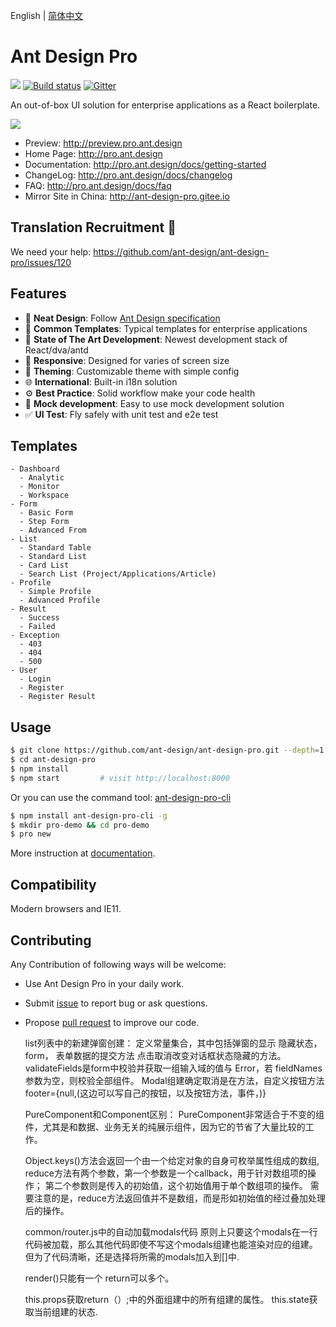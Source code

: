 English | [简体中文](./README.zh-CN.md)

# Ant Design Pro

[![](https://img.shields.io/travis/ant-design/ant-design-pro/master.svg?style=flat-square)](https://travis-ci.org/ant-design/ant-design-pro) [![Build status](https://ci.appveyor.com/api/projects/status/67fxu2by3ibvqtat/branch/master?svg=true)](https://ci.appveyor.com/project/afc163/ant-design-pro/branch/master)  [![Gitter](https://badges.gitter.im/ant-design/ant-design-pro.svg)](https://gitter.im/ant-design/ant-design-pro?utm_source=badge&utm_medium=badge&utm_campaign=pr-badge)

An out-of-box UI solution for enterprise applications as a React boilerplate.

![](https://gw.alipayobjects.com/zos/rmsportal/xEdBqwSzvoSapmnSnYjU.png)

- Preview: http://preview.pro.ant.design
- Home Page: http://pro.ant.design
- Documentation: http://pro.ant.design/docs/getting-started
- ChangeLog: http://pro.ant.design/docs/changelog
- FAQ: http://pro.ant.design/docs/faq
- Mirror Site in China: http://ant-design-pro.gitee.io

## Translation Recruitment :loudspeaker:

We need your help: https://github.com/ant-design/ant-design-pro/issues/120

## Features

- :gem: **Neat Design**: Follow [Ant Design specification](http://ant.design/)
- :triangular_ruler: **Common Templates**: Typical templates for enterprise applications
- :rocket: **State of The Art Development**: Newest development stack of React/dva/antd
- :iphone: **Responsive**: Designed for varies of screen size
- :art: **Theming**: Customizable theme with simple config
- :globe_with_meridians: **International**: Built-in i18n solution
- :gear: **Best Practice**: Solid workflow make your code health
- :1234: **Mock development**: Easy to use mock development solution
- :white_check_mark: **UI Test**: Fly safely with unit test and e2e test

## Templates

```
- Dashboard
  - Analytic
  - Monitor
  - Workspace
- Form
  - Basic Form
  - Step Form
  - Advanced From
- List
  - Standard Table
  - Standard List
  - Card List
  - Search List (Project/Applications/Article)
- Profile
  - Simple Profile
  - Advanced Profile
- Result
  - Success
  - Failed
- Exception
  - 403
  - 404
  - 500
- User
  - Login
  - Register
  - Register Result
```

## Usage

```bash
$ git clone https://github.com/ant-design/ant-design-pro.git --depth=1
$ cd ant-design-pro
$ npm install
$ npm start         # visit http://localhost:8000
```

Or you can use the command tool: [ant-design-pro-cli](https://github.com/ant-design/ant-design-pro-cli)

```bash
$ npm install ant-design-pro-cli -g
$ mkdir pro-demo && cd pro-demo
$ pro new
```

More instruction at [documentation](http://pro.ant.design/docs/getting-started).

## Compatibility

Modern browsers and IE11.

## Contributing

Any Contribution of following ways will be welcome:

- Use Ant Design Pro in your daily work.
- Submit [issue](http://github.com/ant-design/ant-design-pro/issues) to report bug or ask questions.
- Propose [pull request](http://github.com/ant-design/ant-design-pro/pulls) to improve our code.

  list列表中的新建弹窗创建：
  定义常量集合，其中包括弹窗的显示 隐藏状态，form， 表单数据的提交方法 点击取消改变对话框状态隐藏的方法。
  validateFields是form中校验并获取一组输入域的值与 Error，若 fieldNames 参数为空，则校验全部组件。
  Modal组建确定取消是在<Modal footer={null}>方法，自定义按钮方法footer={null,(这边可以写自己的按钮，以及按钮方法，事件，)}
  
  PureComponent和Component区别：
  PureComponent非常适合于不变的组件，尤其是和数据、业务无关的纯展示组件，因为它的节省了大量比较的工作。
  
  Object.keys()方法会返回一个由一个给定对象的自身可枚举属性组成的数组,
  reduce方法有两个参数，第一个参数是一个callback，用于针对数组项的操作；
  第二个参数则是传入的初始值，这个初始值用于单个数组项的操作。
  需要注意的是，reduce方法返回值并不是数组，而是形如初始值的经过叠加处理后的操作。
 
  common/router.js中的自动加载modals代码  原则上只要这个modals在一行代码被加载，那么其他代码即使不写这个modals组建也能渲染对应的组建。
  但为了代码清晰，还是选择将所需的modals加入到[]中.
  
  render()只能有一个  return可以多个。
  
  this.props获取return（）;中的外面组建中的所有组建的属性。
  this.state获取当前组建的状态.
